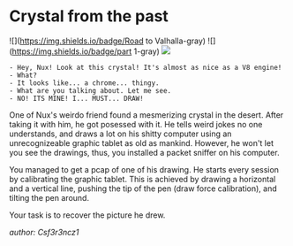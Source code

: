 # Crystal from the past
![](https://img.shields.io/badge/Road to Valhalla-gray)
![](https://img.shields.io/badge/part 1-gray)
![](https://img.shields.io/badge/medium-gray)

```
- Hey, Nux! Look at this crystal! It's almost as nice as a V8 engine!
- What?
- It looks like... a chrome... thingy.
- What are you talking about. Let me see.
- NO! ITS MINE! I... MUST... DRAW!
```

One of Nux's weirdo friend found a mesmerizing crystal in the desert. After taking it with him, he got posessed with it. He tells weird jokes no one understands, and draws a lot on his shitty computer using an unrecognizeable graphic tablet as old as mankind. However, he won't let you see the drawings, thus, you installed a packet sniffer on his computer. 

You managed to get a pcap of one of his drawing. He starts every session by calibrating the graphic tablet. This is achieved by drawing a horizontal and a vertical line, pushing the tip of the pen (draw force calibration), and tilting the pen around.

Your task is to recover the picture he drew.

*author: Csf3r3ncz1*